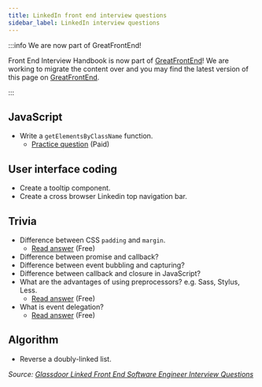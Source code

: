 ```yaml
---
title: LinkedIn front end interview questions
sidebar_label: LinkedIn interview questions
---
```


:::info We are now part of GreatFrontEnd!

Front End Interview Handbook is now part of [GreatFrontEnd](https://www.greatfrontend.com?utm_source=frontendinterviewhandbook&utm_medium=referral&fpr=frontendinterviewhandbook)! We are working to migrate the content over and you may find the latest version of this page on [GreatFrontEnd](https://www.greatfrontend.com/prepare?utm_source=frontendinterviewhandbook&utm_medium=referral&fpr=frontendinterviewhandbook).

:::

## JavaScript

- Write a `getElementsByClassName` function.
  - [Practice question](https://www.greatfrontend.com/questions/javascript/get-elements-by-class-name?utm_source=frontendinterviewhandbook&utm_medium=referral&fpr=frontendinterviewhandbook) (Paid)

## User interface coding

- Create a tooltip component.
- Create a cross browser Linkedin top navigation bar.

## Trivia

- Difference between CSS `padding` and `margin`.
  - [Read answer](https://www.greatfrontend.com/questions/quiz/explain-your-understanding-of-the-box-model-and-how-you-would-tell-the-browser-in-css-to-render-your-layout-in-different-box-models?utm_source=frontendinterviewhandbook&utm_medium=referral&fpr=frontendinterviewhandbook) (Free)
- Difference between promise and callback?
- Difference between event bubbling and capturing?
- Difference between callback and closure in JavaScript?
- What are the advantages of using preprocessors? e.g. Sass, Stylus, Less.
  - [Read answer](https://www.greatfrontend.com/questions/quiz/what-are-the-advantages-disadvantages-of-using-css-preprocessors?utm_source=frontendinterviewhandbook&utm_medium=referral&fpr=frontendinterviewhandbook) (Free)
- What is event delegation?
  - [Read answer](https://www.greatfrontend.com/questions/quiz/explain-event-delegation?utm_source=frontendinterviewhandbook&utm_medium=referral&fpr=frontendinterviewhandbook) (Free)

## Algorithm

- Reverse a doubly-linked list.

_Source: [Glassdoor Linked Front End Software Engineer Interview Questions](https://www.glassdoor.sg/Interview/LinkedIn-Front-End-Software-Engineer-Interview-Questions-EI_IE34865.0,8_KO9,36.htm)_
